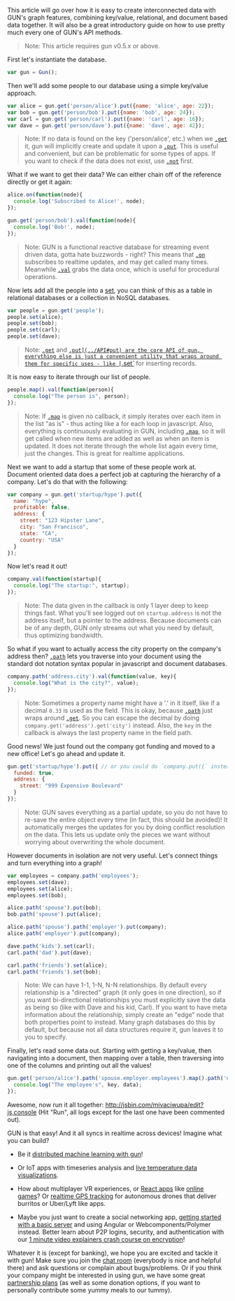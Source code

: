 This article will go over how it is easy to create interconnected data with GUN's graph features, combining key/value, relational, and document based data together. It will also be a great introductory guide on how to use pretty much every one of GUN's API methods.

> Note: This article requires gun v0.5.x or above.

First let's instantiate the database.

```javascript
var gun = Gun();
```

Then we'll add some people to our database using a simple key/value approach.

```javascript
var alice = gun.get('person/alice').put({name: 'alice', age: 22});
var bob = gun.get('person/bob').put({name: 'bob', age: 24});
var carl = gun.get('person/carl').put({name: 'carl', age: 16});
var dave = gun.get('person/dave').put({name: 'dave', age: 42});
```

> Note: If no data is found on the key ('person/alice', etc.) when we [`.get`](../API#get) it, gun will implicitly create and update it upon a [`.put`](../API#put). This is useful and convenient, but can be problematic for some types of apps. If you want to check if the data does not exist, use [`.not`](../API#not) first.

What if we want to get their data? We can either chain off of the reference directly or get it again:

```javascript
alice.on(function(node){
  console.log('Subscribed to Alice!', node);
});

gun.get('person/bob').val(function(node){
  console.log('Bob!', node);
});
```

> Note: GUN is a functional reactive database for streaming event driven data, gotta hate buzzwords - right? This means that [`.on`](../API#on) subscribes to realtime updates, and may get called many times. Meanwhile [`.val`](../API#val) grabs the data once, which is useful for procedural operations. 

Now lets add all the people into a [set](https://en.wikipedia.org/wiki/Set_(mathematics)), you can think of this as a table in relational databases or a collection in NoSQL databases.

```javascript
var people = gun.get('people');
people.set(alice);
people.set(bob);
people.set(carl);
people.set(dave);
```

> Note: [`.get`](../API#get) and [`.put](../API#put) are the core API of gun, everything else is just a convenient utility that wraps around them for specific uses - like [`.set`](../API#set) for inserting records.

It is now easy to iterate through our list of people.

```javascript
people.map().val(function(person){
  console.log("The person is", person);
});
```

> Note: If [`.map`](../API#map) is given no callback, it simply iterates over each item in the list "as is" - thus acting like a for each loop in javascript. Also, everything is continuously evaluating in GUN, including [`.map`](../API#map), so it will get called when new items are added as well as when an item is updated. It does not iterate through the whole list again every time, just the changes. This is great for realtime applications.

Next we want to add a startup that some of these people work at. Document oriented data does a perfect job at capturing the hierarchy of a company. Let's do that with the following:

```javascript
var company = gun.get('startup/hype').put({
  name: "hype",
  profitable: false,
  address: {
    street: "123 Hipster Lane",
    city: "San Francisco",
    state: "CA",
    country: "USA"
  }
});
```

Now let's read it out!

```javascript
company.val(function(startup){
  console.log("The startup:", startup);
});
```

> Note: The data given in the callback is only 1 layer deep to keep things fast. What you'll see logged out on `startup.address` is not the address itself, but a pointer to the address. Because documents can be of any depth, GUN only streams out what you need by default, thus optimizing bandwidth.

So what if you want to actually access the city property on the company's address then? [`.path`](../API#path) lets you traverse into your document using the standard dot notation syntax popular in javascript and document databases.

```javascript
company.path('address.city').val(function(value, key){
  console.log("What is the city?", value);
});
```

> Note: Sometimes a property name might have a '.' in it itself, like if a decimal `0.33` is used as the field. This is okay, because [`.path`](../API#path) just wraps around [`.get`](../API#get). So you can escape the decimal by doing `company.get('address').get('city')` instead. Also, the `key` in the callback is always the last property name in the field path.

Good news! We just found out the company got funding and moved to a new office! Let's go ahead and update it.

```javascript
gun.get('startup/hype').put({ // or you could do `company.put({` instead.
  funded: true,
  address: {
    street: "999 Expensive Boulevard"
  }
});
```

> Note: GUN saves everything as a partial update, so you do not have to re-save the entire object every time (in fact, this should be avoided)! It automatically merges the updates for you by doing conflict resolution on the data. This lets us update only the pieces we want without worrying about overwriting the whole document.

However documents in isolation are not very useful. Let's connect things and turn everything into a graph!

```javascript
var employees = company.path('employees');
employees.set(dave);
employees.set(alice);
employees.set(bob);

alice.path('spouse').put(bob);
bob.path('spouse').put(alice);

alice.path('spouse').path('employer').put(company);
alice.path('employer').put(company);

dave.path('kids').set(carl);
carl.path('dad').put(dave);

carl.path('friends').set(alice);
carl.path('friends').set(bob);
```

> Note: We can have 1-1, 1-N, N-N relationships. By default every relationship is a "directed" graph (it only goes in one direction), so if you want bi-directional relationships you must explicitly save the data as being so (like with Dave and his kid, Carl). If you want to have meta information about the relationship, simply create an "edge" node that both properties point to instead. Many graph databases do this by default, but because not all data structures require it, gun leaves it to you to specify.

Finally, let's read some data out. Starting with getting a key/value, then navigating into a document, then mapping over a table, then traversing into one of the columns and printing out all the values!

```javascript
gun.get('person/alice').path('spouse.employer.employees').map().path('name').val(function(data, key){
  console.log("The employee's", key, data);
});
```

Awesome, now run it all together: http://jsbin.com/mivaciwupa/edit?js,console (Hit "Run", all logs except for the last one have been commented out).

GUN is that easy! And it all syncs in realtime across devices! Imagine what you can build?

 - Be it [distributed machine learning with gun](http://myrighttocode.org/blog/artificial%20intelligence/particle%20swarm/genetic%20algorithm/collective%20knowledge/machine%20learning/gun-db-artificial-knowledge-sharing)!

 - Or IoT apps with timeseries analysis and [live temperature data visualizations](https://github.com/Stefdv/gun-ui-lcd#syncing).

 - How about multiplayer VR experiences, or [React apps](https://github.com/PsychoLlama/connect-four) like [online games](https://github.com/PsychoLlama/Trace)? Or [realtime GPS tracking](https://youtu.be/7ALHtbC9aOM) for autonomous drones that deliver burritos or Uber/Lyft like apps. 

 - Maybe you just want to create a social networking app, [getting started with a basic server](https://github.com/gundb/gun-starter-app) and using Angular or Webcomponents/Polymer instead. Better learn about P2P logins, security, and authentication with our [1 minute video explainers crash course on encryption](http://gun.js.org/explainers/data/security.html)!

Whatever it is (except for banking), we hope you are excited and tackle it with gun! Make sure you join the [chat room](https://gitter.im/amark/gun) (everybody is nice and helpful there) and ask questions or complain about bugs/problems. Or if you think your company might be interested in using gun, we have some great [partnership plans](https://www.patreon.com/gunDB) (as well as some donation options, if you want to personally contribute some yummy meals to our tummy).
